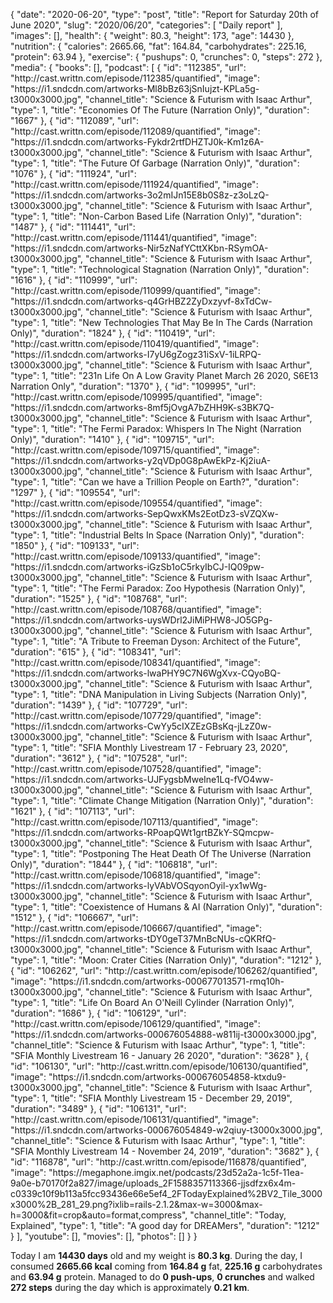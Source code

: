 {
    "date": "2020-06-20",
    "type": "post",
    "title": "Report for Saturday 20th of June 2020",
    "slug": "2020\/06\/20",
    "categories": [
        "Daily report"
    ],
    "images": [],
    "health": {
        "weight": 80.3,
        "height": 173,
        "age": 14430
    },
    "nutrition": {
        "calories": 2665.66,
        "fat": 164.84,
        "carbohydrates": 225.16,
        "protein": 63.94
    },
    "exercise": {
        "pushups": 0,
        "crunches": 0,
        "steps": 272
    },
    "media": {
        "books": [],
        "podcast": [
            {
                "id": "112385",
                "url": "http:\/\/cast.writtn.com\/episode\/112385\/quantified",
                "image": "https:\/\/i1.sndcdn.com\/artworks-Ml8bBz63jSnIujzt-KPLa5g-t3000x3000.jpg",
                "channel_title": "Science & Futurism with Isaac Arthur",
                "type": 1,
                "title": "Economies Of The Future (Narration Only)",
                "duration": "1667"
            },
            {
                "id": "112089",
                "url": "http:\/\/cast.writtn.com\/episode\/112089\/quantified",
                "image": "https:\/\/i1.sndcdn.com\/artworks-Fykdr2rtfDHZTJ0k-Km1z6A-t3000x3000.jpg",
                "channel_title": "Science & Futurism with Isaac Arthur",
                "type": 1,
                "title": "The Future Of Garbage (Narration Only)",
                "duration": "1076"
            },
            {
                "id": "111924",
                "url": "http:\/\/cast.writtn.com\/episode\/111924\/quantified",
                "image": "https:\/\/i1.sndcdn.com\/artworks-3o2mIJn15E8b0S8z-z3oLzQ-t3000x3000.jpg",
                "channel_title": "Science & Futurism with Isaac Arthur",
                "type": 1,
                "title": "Non-Carbon Based Life (Narration Only)",
                "duration": "1487"
            },
            {
                "id": "111441",
                "url": "http:\/\/cast.writtn.com\/episode\/111441\/quantified",
                "image": "https:\/\/i1.sndcdn.com\/artworks-Nir5zNafYCttXKbn-RSymOA-t3000x3000.jpg",
                "channel_title": "Science & Futurism with Isaac Arthur",
                "type": 1,
                "title": "Technological Stagnation (Narration Only)",
                "duration": "1616"
            },
            {
                "id": "110999",
                "url": "http:\/\/cast.writtn.com\/episode\/110999\/quantified",
                "image": "https:\/\/i1.sndcdn.com\/artworks-q4GrHBZ2ZyDxzyvf-8xTdCw-t3000x3000.jpg",
                "channel_title": "Science & Futurism with Isaac Arthur",
                "type": 1,
                "title": "New Technologies That May Be In The Cards (Narration Only)",
                "duration": "1824"
            },
            {
                "id": "110419",
                "url": "http:\/\/cast.writtn.com\/episode\/110419\/quantified",
                "image": "https:\/\/i1.sndcdn.com\/artworks-I7yU6gZogz31iSxV-1iLRPQ-t3000x3000.jpg",
                "channel_title": "Science & Futurism with Isaac Arthur",
                "type": 1,
                "title": "231n Life On A Low Gravity Planet March 26 2020, S6E13 Narration Only",
                "duration": "1370"
            },
            {
                "id": "109995",
                "url": "http:\/\/cast.writtn.com\/episode\/109995\/quantified",
                "image": "https:\/\/i1.sndcdn.com\/artworks-8mf5jOvgA7bZHH9K-s3BK7Q-t3000x3000.jpg",
                "channel_title": "Science & Futurism with Isaac Arthur",
                "type": 1,
                "title": "The Fermi Paradox: Whispers In The Night (Narration Only)",
                "duration": "1410"
            },
            {
                "id": "109715",
                "url": "http:\/\/cast.writtn.com\/episode\/109715\/quantified",
                "image": "https:\/\/i1.sndcdn.com\/artworks-y2qVDp0G8pAwEkPz-Kj2iuA-t3000x3000.jpg",
                "channel_title": "Science & Futurism with Isaac Arthur",
                "type": 1,
                "title": "Can we have a Trillion People on Earth?",
                "duration": "1297"
            },
            {
                "id": "109554",
                "url": "http:\/\/cast.writtn.com\/episode\/109554\/quantified",
                "image": "https:\/\/i1.sndcdn.com\/artworks-SepQwxKMs2EotDz3-sVZQXw-t3000x3000.jpg",
                "channel_title": "Science & Futurism with Isaac Arthur",
                "type": 1,
                "title": "Industrial Belts In Space (Narration Only)",
                "duration": "1850"
            },
            {
                "id": "109133",
                "url": "http:\/\/cast.writtn.com\/episode\/109133\/quantified",
                "image": "https:\/\/i1.sndcdn.com\/artworks-iGzSb1oC5rkyIbCJ-IQ09pw-t3000x3000.jpg",
                "channel_title": "Science & Futurism with Isaac Arthur",
                "type": 1,
                "title": "The Fermi Paradox: Zoo Hypothesis (Narration Only)",
                "duration": "1525"
            },
            {
                "id": "108768",
                "url": "http:\/\/cast.writtn.com\/episode\/108768\/quantified",
                "image": "https:\/\/i1.sndcdn.com\/artworks-uysWDrl2JiMiPHW8-JO5GPg-t3000x3000.jpg",
                "channel_title": "Science & Futurism with Isaac Arthur",
                "type": 1,
                "title": "A Tribute to Freeman Dyson:  Architect of the Future",
                "duration": "615"
            },
            {
                "id": "108341",
                "url": "http:\/\/cast.writtn.com\/episode\/108341\/quantified",
                "image": "https:\/\/i1.sndcdn.com\/artworks-lwaPHY9C7N6WgXvx-CQyoBQ-t3000x3000.jpg",
                "channel_title": "Science & Futurism with Isaac Arthur",
                "type": 1,
                "title": "DNA Manipulation in Living Subjects (Narration Only)",
                "duration": "1439"
            },
            {
                "id": "107729",
                "url": "http:\/\/cast.writtn.com\/episode\/107729\/quantified",
                "image": "https:\/\/i1.sndcdn.com\/artworks-CwYy5cIXZEzGBsKq-jLzZ0w-t3000x3000.jpg",
                "channel_title": "Science & Futurism with Isaac Arthur",
                "type": 1,
                "title": "SFIA Monthly Livestream 17 - February 23, 2020",
                "duration": "3612"
            },
            {
                "id": "107528",
                "url": "http:\/\/cast.writtn.com\/episode\/107528\/quantified",
                "image": "https:\/\/i1.sndcdn.com\/artworks-UJFygsbMweIne1Lq-fVO4ww-t3000x3000.jpg",
                "channel_title": "Science & Futurism with Isaac Arthur",
                "type": 1,
                "title": "Climate Change Mitigation (Narration Only)",
                "duration": "1621"
            },
            {
                "id": "107113",
                "url": "http:\/\/cast.writtn.com\/episode\/107113\/quantified",
                "image": "https:\/\/i1.sndcdn.com\/artworks-RPoapQWt1grtBZkY-SQmcpw-t3000x3000.jpg",
                "channel_title": "Science & Futurism with Isaac Arthur",
                "type": 1,
                "title": "Postponing The Heat Death Of The Universe (Narration Only)",
                "duration": "1844"
            },
            {
                "id": "106818",
                "url": "http:\/\/cast.writtn.com\/episode\/106818\/quantified",
                "image": "https:\/\/i1.sndcdn.com\/artworks-lyVAbVOSqyonOyil-yx1wWg-t3000x3000.jpg",
                "channel_title": "Science & Futurism with Isaac Arthur",
                "type": 1,
                "title": "Coexistence of Humans & AI (Narration Only)",
                "duration": "1512"
            },
            {
                "id": "106667",
                "url": "http:\/\/cast.writtn.com\/episode\/106667\/quantified",
                "image": "https:\/\/i1.sndcdn.com\/artworks-tDY0geT37MnBcNUs-cQKRfQ-t3000x3000.jpg",
                "channel_title": "Science & Futurism with Isaac Arthur",
                "type": 1,
                "title": "Moon: Crater Cities (Narration Only)",
                "duration": "1212"
            },
            {
                "id": "106262",
                "url": "http:\/\/cast.writtn.com\/episode\/106262\/quantified",
                "image": "https:\/\/i1.sndcdn.com\/artworks-000677013571-rmq10h-t3000x3000.jpg",
                "channel_title": "Science & Futurism with Isaac Arthur",
                "type": 1,
                "title": "Life On Board An O'Neill Cylinder (Narration Only)",
                "duration": "1686"
            },
            {
                "id": "106129",
                "url": "http:\/\/cast.writtn.com\/episode\/106129\/quantified",
                "image": "https:\/\/i1.sndcdn.com\/artworks-000676054888-w811ij-t3000x3000.jpg",
                "channel_title": "Science & Futurism with Isaac Arthur",
                "type": 1,
                "title": "SFIA Monthly Livestream 16 - January 26 2020",
                "duration": "3628"
            },
            {
                "id": "106130",
                "url": "http:\/\/cast.writtn.com\/episode\/106130\/quantified",
                "image": "https:\/\/i1.sndcdn.com\/artworks-000676054858-ktxdu9-t3000x3000.jpg",
                "channel_title": "Science & Futurism with Isaac Arthur",
                "type": 1,
                "title": "SFIA Monthly Livestream 15 - December 29, 2019",
                "duration": "3489"
            },
            {
                "id": "106131",
                "url": "http:\/\/cast.writtn.com\/episode\/106131\/quantified",
                "image": "https:\/\/i1.sndcdn.com\/artworks-000676054849-w2qiuy-t3000x3000.jpg",
                "channel_title": "Science & Futurism with Isaac Arthur",
                "type": 1,
                "title": "SFIA Monthly Livestream 14 - November 24, 2019",
                "duration": "3682"
            },
            {
                "id": "116878",
                "url": "http:\/\/cast.writtn.com\/episode\/116878\/quantified",
                "image": "https:\/\/megaphone.imgix.net\/podcasts\/23d52a2a-1c5f-11ea-9a0e-b70170f2a827\/image\/uploads_2F1588357113366-jjsdfzx6x4m-c0339c10f9b113a5fcc93436e66e5ef4_2FTodayExplained%2BV2_Tile_3000x3000%2B_281_29.png?ixlib=rails-2.1.2&max-w=3000&max-h=3000&fit=crop&auto=format,compress",
                "channel_title": "Today, Explained",
                "type": 1,
                "title": "A good day for DREAMers",
                "duration": "1212"
            }
        ],
        "youtube": [],
        "movies": [],
        "photos": []
    }
}

Today I am <strong>14430 days</strong> old and my weight is <strong>80.3 kg</strong>. During the day, I consumed <strong>2665.66 kcal</strong> coming from <strong>164.84 g</strong> fat, <strong>225.16 g</strong> carbohydrates and <strong>63.94 g</strong> protein. Managed to do <strong>0 push-ups</strong>, <strong>0 crunches</strong> and walked <strong>272 steps</strong> during the day which is approximately <strong>0.21 km</strong>.